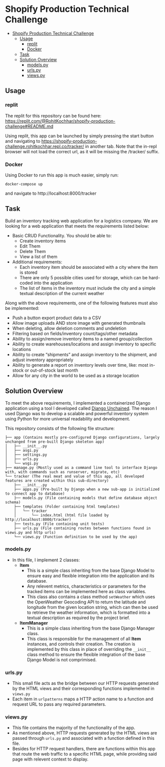 # Shopify Production Technical Challenge

- [Shopify Production Technical Challenge](#shopify-production-technical-challenge)
  - [Usage](#usage)
    - [replit](#replit)
    - [Docker](#docker)
  - [Task](#task)
  - [Solution Overview](#solution-overview)
    - [models.py](#modelspy)
    - [urls.py](#urlspy)
    - [views.py](#viewspy)

## Usage

### replit

The replit for this repository can be found here: https://replit.com/@RohitKochhar/shopify-production-challenge#README.md

Using replit, this app can be launched by simply pressing the start button and navigating to https://shopify-production-challenge.rohitkochhar.repl.co/tracker/ in another tab. Note that the in-repl browser will not load the correct url, as it will be missing the /tracker/ suffix.

### Docker

Using Docker to run this app is much easier, simply run:

```
docker-compose up
```

and navigate to http://localhost:8000/tracker


## Task

Build an inventory tracking web application for a logistics company. We are looking for a web application that meets the requirements listed below:

- Basic CRUD Functionality. You should be able to:
  - Create inventory items
  - Edit Them
  - Delete Them
  - View a list of them
- Additional requirements:
  - Each inventory item should be associated with a city where the item is stored
  - There are only 5 possible cities used for storage, which can be hard-coded into the application
  - The list of items in the inventory must include the city and a simple textual description of the current weather

Along with the above requirements, one of the following features must also be implemented:
- Push a button export product data to a CSV
- Allow image uploads AND store image with generated thumbnails
- When deleting, allow deletion comments and undeletion
- Filtering based on fields/inventory count/tags/other metadata
- Ability to assign/remove inventory items to a named group/collection
- Ability to create warehouses/locations and assign inventory to specific locations
- Ability to create “shipments” and assign inventory to the shipment, and adjust inventory appropriately
- Ability to generate a report on inventory levels over time, like: most in-stock or out-of-stock last month
- Allow for any city in the world to be used as a storage location

## Solution Overview

To meet the above requirements, I implemented a containerized Django application using a tool I developed called [Django Unchained](https://github.com/RohitKochhar/django-unchained). The reason I used Django was to develop a scalable and powerful inventory system using Python for more universal readability and development. 

This repository consists of the following file structure:
```
├── app (Contains mostly pre-configured Django configurations, largely unchanged from pre-built Django skeleton app)
│   ├── __init__.py
│   ├── asgi.py
│   ├── settings.py
│   ├── urls.py
│   └── wsgi.py
├── manage.py (Mostly used as a command line tool to interface Django with, with commands such as runserver, migrate, etc)
└── tracker (The real meat and value of this app, all developed features are created within this sub-directory)
    ├── __init__.py
    ├── apps.py (Pre-built by Django when a new sub-app is initialized to connect app to database)
    ├── models.py (File containing models that define database object schema)
    ├── templates (Folder containing html templates)
    │   └── tracker 
    │       └── index.html (html file loaded by http://localhost:8000/tracker)
    ├── tests.py (File containing unit tests)
    ├── urls.py (File containing routes between functions found in views.py and http urls)
    └── views.py (Function definition to be used by the app)
```

### models.py
- In  this file, I implement 2 classes:
  - **Item**
    - This is a simple class inheriting from the base Django Model to ensure easy and flexible integration into the application and its database.
    - Any relevent metrics, characteristics or parameters for the tracked items can be implemented here as class variables.
    - This class also contains a class method `setWeather` which uses the OpenWeather Geocoding API to return the latitude and longitude from the given location string, which can then be used to retrieve the weather information, which is formatted into a textual description as required by the project brief.
  - **ItemManager**
    - This is a simple class inheriting from the base Django Manager class.
    - This class is responsible for the management of all **Item** instances, and controls their creation. The creation is implemented by this class in place of overriding the `__init__` class method to ensure the flexible integration of the base Django Model is not comprimised.
  
### urls.py
- This small file acts as the bridge between our HTTP requests generated by the HTML views and their corresponding functions implemented in `views.py`
- Each item in `urlpatterns` maps a HTTP action name to a function and request URL to pass any required parameters.

### views.py
- This file contains the majority of the functionality of the app.
- As mentioned above, HTTP requests generated by the HTML views are passed through `urls.py` and associated with a function defined in this file. 
- Besides for HTTP request handlers, there are functions within this app that route the web traffic to a specific HTML page, while providing said page with relevent context to display.